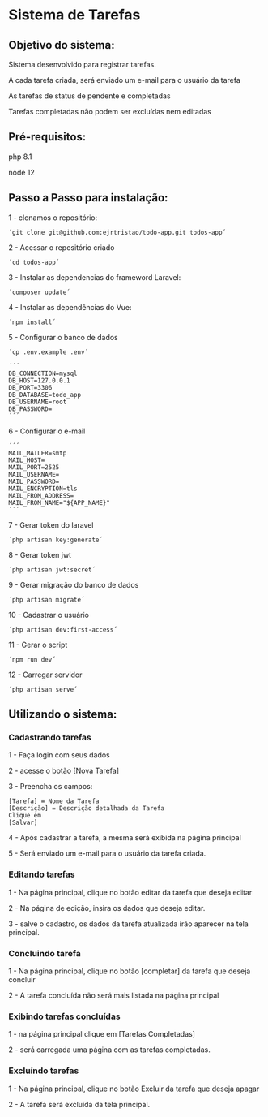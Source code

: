 # Sistema de Tarefas
## Objetivo do sistema:

Sistema desenvolvido para registrar tarefas.

A cada tarefa criada, será enviado um e-mail para o usuário da tarefa

As tarefas de status de pendente e completadas

Tarefas completadas não podem ser excluídas nem editadas

## Pré-requisitos:

php 8.1

node 12

## Passo a Passo para instalação:

1 - clonamos o repositório:

	´git clone git@github.com:ejrtristao/todo-app.git todos-app´

2 - Acessar o repositório criado

	´cd todos-app´
3 - Instalar as dependencias do frameword Laravel:

	´composer update´
	
4 - Instalar as dependências do Vue:

	´npm install´

5 - Configurar o banco de dados

	´cp .env.example .env´

	´´´
	DB_CONNECTION=mysql
	DB_HOST=127.0.0.1
	DB_PORT=3306
	DB_DATABASE=todo_app
	DB_USERNAME=root
	DB_PASSWORD=
	´´´
	
6 - Configurar o e-mail

	´´´
	MAIL_MAILER=smtp
	MAIL_HOST=
	MAIL_PORT=2525
	MAIL_USERNAME=
	MAIL_PASSWORD=
	MAIL_ENCRYPTION=tls
	MAIL_FROM_ADDRESS=
	MAIL_FROM_NAME="${APP_NAME}"
	´´´
	
7 - Gerar token do laravel

	´php artisan key:generate´

8 - Gerar token jwt

	´php artisan jwt:secret´

9 - Gerar migração do banco de dados

	´php artisan migrate´
	
10 - Cadastrar o usuário

	´php artisan dev:first-access´

11 - Gerar o script

	´npm run dev´

12 - Carregar servidor

	´php artisan serve´
	
## Utilizando o sistema:

### Cadastrando tarefas

1 - Faça login com seus dados

2 - acesse o botão [Nova Tarefa]

3 - Preencha os campos:

	[Tarefa] = Nome da Tarefa
	[Descrição] = Descrição detalhada da Tarefa
	Clique em 
	[Salvar]

4 - Após cadastrar a tarefa, a mesma será exibida na página principal

5 - Será enviado um e-mail para o usuário da tarefa criada.


### Editando tarefas

1 - Na página principal, clique no botão editar da tarefa que deseja editar

2 - Na página de edição, insira os dados que deseja editar.

3 - salve o cadastro, os dados da tarefa atualizada irão aparecer na tela principal.


###  Concluindo tarefa

1 - Na página principal, clique no botão [completar] da tarefa que deseja concluir

2 - A tarefa concluída não será mais listada na página principal


###  Exibindo tarefas concluídas

1 - na página principal clique em [Tarefas Completadas]

2 - será carregada uma página com as tarefas completadas.


### Excluíndo tarefas

1 - Na página principal, clique no botão Excluir da tarefa que deseja apagar

2 - A tarefa será excluída da tela principal.


